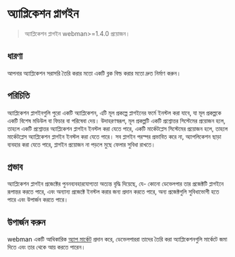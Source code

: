 # অ্যাপ্লিকেশন প্লাগইন

> অ্যাপ্লিকেশন প্লাগইন webman>=1.4.0 প্রয়োজন।

## ধারণা
আপনার অ্যাপ্লিকেশন সরাসরি তৈরি করার মতো একটি ব্লক বিল্ড করার মতো দ্রুত নির্মাণ করুন।

## পরিচিতি
অ্যাপ্লিকেশন প্লাগইনগুলি পুরো একটি অ্যাপ্লিকেশন, এটি মূল প্রকল্পে প্লাগইনের ফর্মে ইনস্টল করা যাবে, যা মূল প্রকল্পকে একটি বিশেষ মডিউল বা ফিচার বা পরিষেবা দেয়। উদাহরণস্বরূপ, মূল প্রকল্পটি একটি প্রশ্নোত্তর সিস্টেমের প্রয়োজন হলে, তাহলে একটি প্রশ্নোত্তর অ্যাপ্লিকেশন প্লাগইন ইনস্টল করা যেতে পারে, একটি মার্কেটপ্লেস সিস্টেমের প্রয়োজন হলে, তাহলে মার্কেটপ্লেস অ্যাপ্লিকেশন প্লাগইন ইনস্টল করা যেতে পারে। সব প্লাগইন পরস্পর প্রভাবিত করে না, অ্যাপলিকেশন ছাড়া ব্যবহার করা যেতে পারে, প্লাগইন প্রয়োজন না পড়লে মুছে ফেলার সুবিধা রাখতে।

## প্রভাব
অ্যাপ্লিকেশন প্লাগইন প্রজেক্টের পুননব্যবহারযোগ্যতা অত্যন্ত বৃদ্ধি দিয়েছে, যে- কোনো ডেভেলপার তার প্রজেক্টটি প্লাগইনে রূপান্তর করতে পারে, এবং অন্যান্য প্রজেক্টে ইনস্টল করার জন্য প্রদান করতে পারে, অন্য প্রজেক্টগুলি সুবিধাভোগী হতে পারে এবং উপার্জন করতে পারে।

## উপার্জন করুন
webman একটি আধিকারিক [অ্যাপ মার্কেট](https://www.workerman.net/apps) প্রদান করে, ডেভেলপাররা তাদের তৈরি করা অ্যাপ্লিকেশনগুলি মার্কেটে জমা দিতে এবং তার থেকে আয় করতে পারেন।
